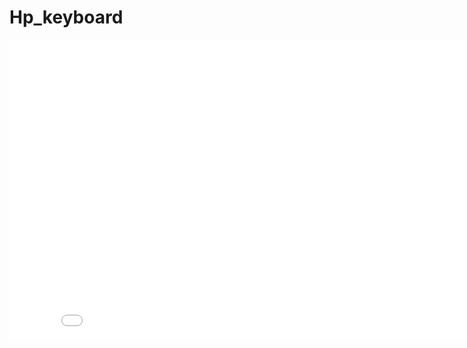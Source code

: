 # Hp_keyboard
<iframe src="//vk.com/video_ext.php?oid=157420208&id=456239164&hash=9b32c4be04078a21&hd=2" width="853" height="480" frameborder="0" allowfullscreen></iframe>
